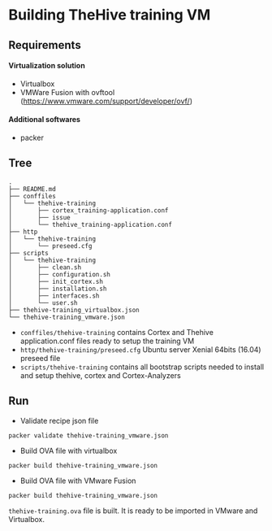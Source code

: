 # Building TheHive training VM

## Requirements

#### Virtualization solution

- Virtualbox
- VMWare Fusion with ovftool (https://www.vmware.com/support/developer/ovf/)

#### Additional softwares

- packer 

## Tree

```
.
├── README.md
├── conffiles
│   └── thehive-training
│       ├── cortex_training-application.conf
│       ├── issue
│       └── thehive_training-application.conf
├── http
│   └── thehive-training
│       └── preseed.cfg
├── scripts
│   └── thehive-training
│       ├── clean.sh
│       ├── configuration.sh
│       ├── init_cortex.sh
│       ├── installation.sh
│       ├── interfaces.sh
│       └── user.sh
├── thehive-training_virtualbox.json
└── thehive-training_vmware.json
```

- `conffiles/thehive-training` contains Cortex and Thehive application.conf files ready
  to setup the training VM
- `http/thehive-training/preseed.cfg` Ubuntu server Xenial 64bits (16.04) preseed file 
- `scripts/thehive-training` contains all bootstrap scripts needed to install and setup
  thehive, cortex and Cortex-Analyzers 

## Run

- Validate recipe  json file

```
packer validate thehive-training_vmware.json
```

- Build OVA file with virtualbox

```
packer build thehive-training_vmware.json
```

- Build OVA file with VMware Fusion

```
packer build thehive-training_vmware.json
```

`thehive-training.ova` file is built. It is ready to be imported in VMware and Virtualbox.


